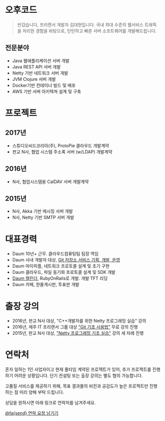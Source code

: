 # 오후코드

> 반갑습니다, 프리랜서 개발자 김대현입니다. 국내 최대 수준의 웹서비스 트래픽을 처리한 경험을 바탕으로, 탄탄하고 빠른 서버 소프트웨어를 개발해드립니다.

## 전문분야

* Java 웹애플리케이션 서버 개발
* Java REST API 서버 개발
* Netty 기반 네트워크 서버 개발
* JVM Clojure 서버 개발
* Docker기반 컨테이너 빌드 및 배포
* AWS 기반 서버 아키텍쳐 설계 및 구축

# 프로젝트

## 2017년

* 스튜디오씨드코리아(주), ProtoPie 클라우드 개발계약
* 판교 N사, 협업 시스템 주소록 서버 (w/LDAP) 개발계약

## 2016년

* N사, 협업시스템용 CalDAV 서버 개발계약

## 2015년

* N사, Akka 기반 메시징 서버 개발
* N사, Netty 기반 SMTP 서버 개발

# 대표경력

* Daum 10년+ 근무. 클라우드컴퓨팅팀 팀장 역임
* Daum 사내 개발자 대상, [Git 저장소 서비스 기획, 개발, 운영](https://www.slideshare.net/hatemogi/devon2013-git)
* Daum 마이피플, 네트워크 프로토콜 설계 및 초기 구현
* Daum 클라우드, 파일 동기화 프로토콜 설계 및 SDK 개발
* [Daum 캘린더](https://medium.com/happyprogrammer-in-jeju/다음-캘린더-서비스의-비하인드-스토리-ec0faac67f05), RubyOnRails로 개발. 개발 TFT 리딩
* Daum 카페, 한줄게시판, 투표판 개발

# 출장 강의

* 2016년, 판교 N사 대상, "C++개발자를 위한 Netty 프로그래밍 실습" 강의
* 2016년, 제주 IT 프리랜서 그룹 대상 ["Git 기초 사용법"](https://medium.com/happyprogrammer-in-jeju/git-kickstart-발표-후기-58f54582dd67) 무료 강의 진행
* 2015년, 판교 N사 대상, ["Netty 프로그래밍 기초 실습"](https://medium.com/happyprogrammer-in-jeju/netty-기초-강습-후기-8ba4fdee2518) 강의 세 차례 진행

# 연락처

혼자 일하는 1인 사업자이고 현재 풀타임 계약된 프로젝트가 있어, 추가 프로젝트를 진행하기 어려운 상황입니다. 단기 컨설팅 또는 출장 강의는 별도 협의 가능합니다.

고품질 서비스를 제공하기 위해, 목표 결과물의 비전과 공감도가 높은 프로젝트만 진행하는 점 미리 양해 부탁 드립니다.

상담을 원하시면 아래 링크로 연락처를 남겨주세요.

[@fa{send} 연락 요청 남기기](https://goo.gl/forms/oWHecw0ur52LKTlX2)

